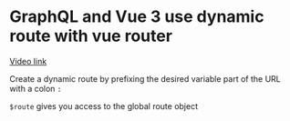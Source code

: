 # GraphQL and Vue 3 use dynamic route with vue router

[Video link](https://www.egghead.io/lessons/egghead-graphql-and-vue-3-use-dynamic-route-with-vue-router?pl=graphql-and-vue-3-8152749d)

<TimeStamp start="0:10" end="0:20">
  
  Create a dynamic route by prefixing the desired variable part of the URL with a colon `:`
  
</TimeStamp>

<TimeStamp start="0:55" end="1:00">
  
  `$route` gives you access to the global route object
  
</TimeStamp>